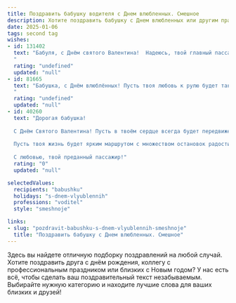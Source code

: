 ```yaml
---
title: Поздравить бабушку водителя с Днем влюбленных. Смешное
description: Хотите поздравить бабушку с Днем влюбленных или другим праздником? Наш ИИ создаст незабываемое поздравление, а вы обязательно выделитесь среди других.  
date: 2025-01-06
tags: second tag
wishes:
- id: 131402
  text: "Бабуля, с Днём святого Валентина!  Надеюсь, твой главный пассажир — любовь — сегодня везёт тебя по дороге счастья без пробок и штрафов!  Пусть сердце едет на полном газу, а романтика будет не хуже, чем бесплатная парковка в центре города!
  "
  rating: "undefined"
  updated: "null"
- id: 81665
  text: "Бабушка, с Днём влюблённых! Пусть твоя любовь к рулю будет такой же пылкой, как любовь к внукам, а все повороты жизни будут только в твоих руках!
  "
  rating: "undefined"
  updated: "null"
- id: 40260
  text: "Дорогая бабушка!
  
  С Днём Святого Валентина! Пусть в твоём сердце всегда будет передвижение на полном приводе любви! Как опытный водитель, ты знаешь, что важно не только уметь объезжать ямы, но и притормозить, чтобы насладиться прекрасными моментами.
  
  Пусть твоя жизнь будет ярким маршрутом с множеством остановок радости, а каждый поворот приносит улыбки и счастье. Желаю тебе, чтобы в твоём любовном вокзале всегда было место для ещё одной забавной пассажирки — положительных эмоций!
  
  С любовью, твой преданный пассажир!"
  rating: "0"
  updated: "null"

selectedValues:
  recipients: "babushku"
  holidays: "s-dnem-vlyublennih"
  professions: "voditel"
  style: "smeshnoje"

links:
- slug: "pozdravit-babushku-s-dnem-vlyublennih-smeshnoje"
  title: "Поздравить бабушку с Днем влюбленных. Смешное"
---
```


Здесь вы найдете отличную подборку поздравлений на любой случай. 
Хотите поздравить друга с днём рождения, коллегу с профессиональным праздником или близких с Новым годом? У нас есть всё, чтобы сделать ваш поздравительный текст незабываемым. Выбирайте нужную категорию и находите лучшие слова для ваших близких и друзей!
